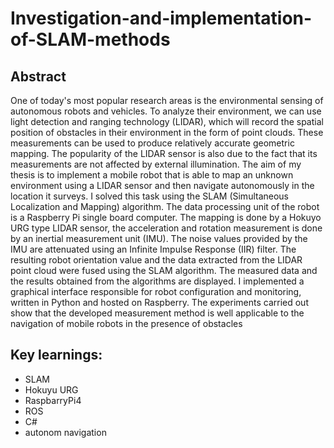 # Investigation-and-implementation-of-SLAM-methods

## Abstract
  One of today's most popular research areas is the environmental sensing of autonomous
robots and vehicles. To analyze their environment, we can use light detection and ranging
technology (LIDAR), which will record the spatial position of obstacles in their environment in
the form of point clouds. These measurements can be used to produce relatively accurate geometric
mapping. The popularity of the LIDAR sensor is also due to the fact that its measurements are not
affected by external illumination.
  The aim of my thesis is to implement a mobile robot that is able to map an unknown
environment using a LIDAR sensor and then navigate autonomously in the location it surveys. I
solved this task using the SLAM (Simultaneous Localization and Mapping) algorithm. The data
processing unit of the robot is a Raspberry Pi single board computer. The mapping is done by a
Hokuyo URG type LIDAR sensor, the acceleration and rotation measurement is done by an inertial
measurement unit (IMU). The noise values provided by the IMU are attenuated using an Infinite
Impulse Response (IIR) filter. The resulting robot orientation value and the data extracted from
the LIDAR point cloud were fused using the SLAM algorithm. The measured data and the results
obtained from the algorithms are displayed. I implemented a graphical interface responsible for
robot configuration and monitoring, written in Python and hosted on Raspberry.
  The experiments carried out show that the developed measurement method is well
applicable to the navigation of mobile robots in the presence of obstacles

## Key learnings:
- SLAM
- Hokuyu URG
- RaspbarryPi4
- ROS
- C#
- autonom navigation
